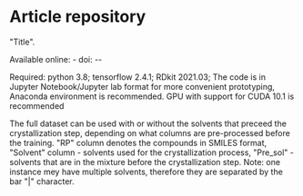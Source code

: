 # Article repository
"Title".

Available online: -
doi: --

Required: python 3.8; tensorflow 2.4.1; RDkit 2021.03; 
The code is in Jupyter Notebook/Jupyter lab format for more convenient prototyping, Anaconda environment is recommended.
GPU with support for CUDA 10.1 is recommended

The full dataset can be used with or without the solvents that preceed the crystallization step, depending on what columns are pre-processed before the training. "RP" column denotes the compounds in SMILES format, "Solvent" column - solvents used for the crystallization process, "Pre_sol" - solvents that are in the mixture before the crystallization step. Note: one instance mey have multiple solvents, therefore they are separated by the bar "|" character.
